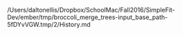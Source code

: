 /Users/daltonellis/Dropbox/SchoolMac/Fall2016/SimpleFit-Dev/ember/tmp/broccoli_merge_trees-input_base_path-5fDYvVGW.tmp/2/History.md